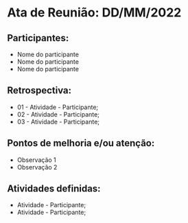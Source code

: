 # Ata de Reunião: DD/MM/2022

## Participantes: 
- Nome do participante
- Nome do participante
- Nome do participante

## Retrospectiva:
- 01 - Atividade - Participante;
- 02 - Atividade - Participante;
- 03 - Atividade - Participante;

## Pontos de melhoria e/ou atenção:
- Observação 1
- Observação 2

## Atividades definidas:
- Atividade - Participante;
- Atividade - Participante;
